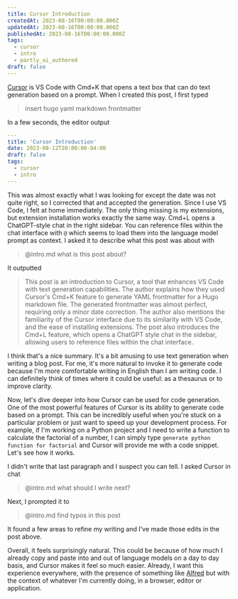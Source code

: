 ```yaml
---
title: Cursor Introduction
createdAt: 2023-08-16T00:00:00.000Z
updatedAt: 2023-08-16T00:00:00.000Z
publishedAt: 2023-08-16T00:00:00.000Z
tags:
  - cursor
  - intro
  - partly_ai_authored
draft: false
---
```


[Cursor](https://www.cursor.so/) is VS Code with Cmd+K that opens a text box that can do text generation based on a prompt.
When I created this post, I first typed

> insert hugo yaml markdown frontmatter

In a few seconds, the editor output

```yaml
---
title: 'Cursor Introduction'
date: 2023-08-12T20:00:00-04:00
draft: false
tags:
  - cursor
  - intro
---
```

This was almost exactly what I was looking for except the date was not quite right, so I corrected that and accepted the generation.
Since I use VS Code, I felt at home immediately.
The only thing missing is my extensions, but extension installation works exactly the same way.
Cmd+L opens a ChatGPT-style chat in the right sidebar.
You can reference files within the chat interface with `@` which seems to load them into the language model prompt as context.
I asked it to describe what this post was about with

> @intro.md what is this post about?

It outputted

> This post is an introduction to Cursor, a tool that enhances VS Code with text generation capabilities. The author explains how they used Cursor's Cmd+K feature to generate YAML frontmatter for a Hugo markdown file. The generated frontmatter was almost perfect, requiring only a minor date correction. The author also mentions the familiarity of the Cursor interface due to its similarity with VS Code, and the ease of installing extensions. The post also introduces the Cmd+L feature, which opens a ChatGPT style chat in the sidebar, allowing users to reference files within the chat interface.

I think that's a nice summary.
It's a bit amusing to use text generation when writing a blog post.
For me, it's more natural to invoke it to generate code because I'm more comfortable writing in English than I am writing code.
I can definitely think of times where it could be useful: as a thesaurus or to improve clarity.

Now, let's dive deeper into how Cursor can be used for code generation.
One of the most powerful features of Cursor is its ability to generate code based on a prompt. This can be incredibly useful when you're stuck on a particular problem or just want to speed up your development process.
For example, if I'm working on a Python project and I need to write a function to calculate the factorial of a number, I can simply type `generate python function for factorial` and Cursor will provide me with a code snippet.
Let's see how it works.

I didn't write that last paragraph and I suspect you can tell.
I asked Cursor in chat

> @intro.md what should I write next?

Next, I prompted it to

> @intro.md find typos in this post

It found a few areas to refine my writing and I've made those edits in the post above.

Overall, it feels surprisingly natural.
This could be because of how much I already copy and paste into and out of language models on a day to day basis, and Cursor makes it feel so much easier.
Already, I want this experience everywhere, with the presence of something like [Alfred](https://www.alfredapp.com/) but with the context of whatever I'm currently doing, in a browser, editor or application.

